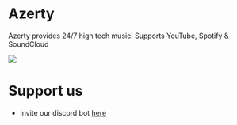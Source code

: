 # Azerty
Azerty provides 24/7 high tech music! Supports YouTube, Spotify &amp; SoundCloud

<a href="https://discordbotlist.com/bots/824103374630682714"><img src="https://discordbotlist.com/api/v1/bots/824103374630682714/widget"></a>

# Support us

- Invite our discord bot [here](https://dsc.gg/azertymusic)
